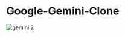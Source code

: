 # Google-Gemini-Clone
![gemini 2](https://github.com/prathamesh177/Google-Gemini-Clone/assets/121346957/088fdc29-1926-4c75-bc25-d94c1575188b)
